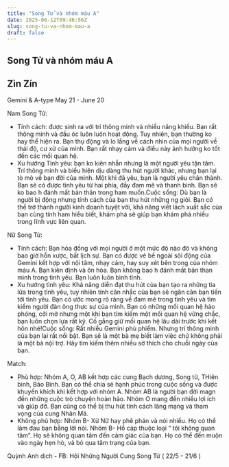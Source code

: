 ```yaml
---
title: "Song Tử và nhóm máu A"
date: 2025-06-12T09:46:56Z
slug: song-tu-va-nhom-mau-a
draft: false
---
```


## Song Tử và nhóm máu A

## Zìn Zín

Gemini & A-type
May 21 - June 20

Nam Song Tử:
- Tính cách: được sinh ra với trí thông minh và nhiều năng khiếu. Bạn rất thông minh và đầu óc luôn luôn hoạt động. Tuy nhiên, bạn thường ko hay thể hiện ra. Bạn thụ động và lo lắng về cách nhìn của mọi người về thái độ, cư xử của mình. Bạn rất nhạy cảm và điều này ảnh hưởng ko tốt đến các mối quan hệ.
- Xu hướng Tình yêu: bạn ko kiên nhẫn nhưng là một người yêu tận tâm. Trí thông minh và biểu hiện dịu dàng thu hút người khác, nhưng bạn lại tò mò về bạn đời của mình. Một khi đã yêu, bạn là người yêu chân thành. Bạn sẽ có được tình yêu từ hai phía, đầy đam mê và thanh bình. Bạn sẽ ko bao h đánh mất bản thân trong ham muốn.Cuộc sống: Dù bạn là người bị động nhưng tính cách của bạn thu hút những ng giỏi. Bạn có thể trở thành người kinh doanh tuyệt vời, khả năng viết lách xuất sắc của bạn cùng tính ham hiểu biết, khám phá sẽ giúp bạn khám phá nhiều trong lĩnh vực liên quan.

Nữ Song Tử:
- Tính cách: Bạn hòa đồng với mọi người ở một mức độ nào đó và không bao giờ hỗn xược, bất lịch sự. Bạn có được vẻ bề ngoài sôi động của Gemini kết hợp với nội tâm, nhạy cảm, hay suy xét bên trong của nhóm máu A. Bạn kiên định và ôn hòa. Bạn không bao h đánh mất bản than mình trong tình yêu. Bạn luôn luôn bình tĩnh.
- Xu hướng tình yêu: Khả năng diễn đạt thu hút của bạn tạo ra những tia lửa trong tình yêu, tuy nhiên tính cân nhắc của bạn sẽ ngăn cản bạn tiến tới tình yêu. Bạn có ước mong rõ ràng về đam mê trong tình yêu và tìm kiếm người đàn ông thực sự của mình. Bạn có những mối quan hệ hào phóng, cởi mở nhưng một khi bạn tìm kiếm một mối quan hệ vững chắc, bạn luôn chọn lựa rất kỹ. Cố gắng giữ mối quan hệ lâu dài trước khi kết hôn nhé!Cuộc sống: Rất nhiều Gemini phù phiếm. Nhưng trí thông minh của bạn lại rất nổi bật. Bạn sẽ là một bà mẹ biết làm việc chứ không phải là một bà nội trợ. Hãy tìm kiếm thêm nhiều sở thích cho chuỗi ngày của bạn.

Match:
- Phù hợp: Nhóm A, O, AB kết hợp các cung Bạch dương, Song tử, THiên bình, Bảo Bình. Bạn có thể chia sẻ hạnh phúc trong cuộc sống và được khuyến khích khi kết hợp với nhóm A. Nhóm AB là người bạn đời magn đến những cuộc trò chuyện hoàn hảo. Nhóm O mang đến nhiều lợi ích và giúp đỡ. Bạn cũng có thể bị thu hút tính cách lãng mạng và tham vọng của cung Nhân Mã.
- Không phù hợp: Nhóm B- Xử Nữ hay phê phán và nói nhiều. Họ có thể làm đau bạn bằng lời nói. Nhóm B- Hổ cáp thuộc loại “ tôi không quan tâm”. Họ sẽ không quan tâm đến cảm giác của bạn. Họ có thể đến muộn vào ngày hẹn hò, và bỏ qua tâm trạng của bạn.

Quỳnh Anh dịch - FB: Hội Những Người Cung Song Tử ( 22/5 - 21/6 )​